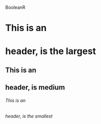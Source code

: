 BooleanR 
# This is an <h1> header, is the largest
## This is an <h2> header, is medium
###### This is an <h6> header, is the smallest

